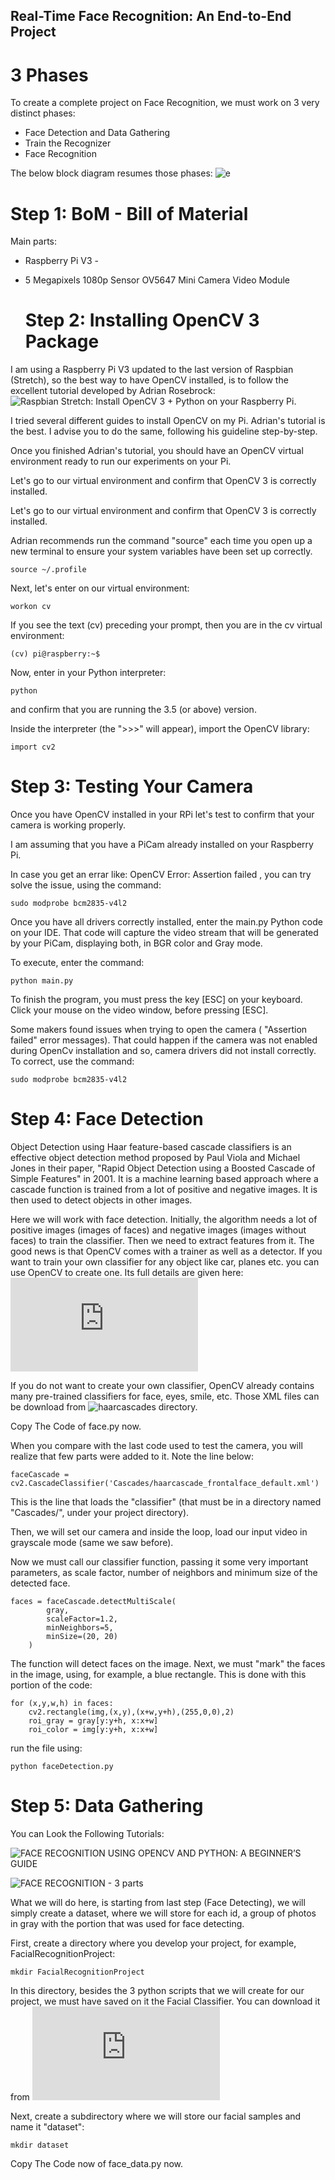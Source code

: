 ## Real-Time Face Recognition: An End-to-End Project

# 3 Phases

To create a complete project on Face Recognition, we must work on 3 very distinct phases:

- Face Detection and Data Gathering
- Train the Recognizer
- Face Recognition
  
The below block diagram resumes those phases:
![e](https://github.com/saqib772/Real-Time-Face-Recognition/assets/121972215/5a02b078-fbe5-48ac-a553-9cd14dab1fee)

# Step 1: BoM - Bill of Material
Main parts:

- Raspberry Pi V3 - 
- 5 Megapixels 1080p Sensor OV5647 Mini Camera Video Module

  # Step 2: Installing OpenCV 3 Package

I am using a Raspberry Pi V3 updated to the last version of Raspbian (Stretch), so the best way to have OpenCV installed, is to follow the excellent tutorial developed by Adrian Rosebrock: ![Raspbian Stretch: Install OpenCV 3 + Python on your Raspberry Pi.](https://pyimagesearch.com/2017/09/04/raspbian-stretch-install-opencv-3-python-on-your-raspberry-pi/)

I tried several different guides to install OpenCV on my Pi. Adrian's tutorial is the best. I advise you to do the same, following his guideline step-by-step.

Once you finished Adrian's tutorial, you should have an OpenCV virtual environment ready to run our experiments on your Pi.

Let's go to our virtual environment and confirm that OpenCV 3 is correctly installed.

Let's go to our virtual environment and confirm that OpenCV 3 is correctly installed.

Adrian recommends run the command "source" each time you open up a new terminal to ensure your system variables have been set up correctly.
```
source ~/.profile
```
Next, let's enter on our virtual environment:

```
workon cv
```
If you see the text (cv) preceding your prompt, then you are in the cv virtual environment:

```
(cv) pi@raspberry:~$
```
Now, enter in your Python interpreter:

```
python
```
and confirm that you are running the 3.5 (or above) version.

Inside the interpreter (the ">>>" will appear), import the OpenCV library:

```
import cv2
```
# Step 3: Testing Your Camera
Once you have OpenCV installed in your RPi let's test to confirm that your camera is working properly.

I am assuming that you have a PiCam already installed on your Raspberry Pi.

In case you get an errar like: OpenCV Error: Assertion failed , you can try solve the issue, using the command:

```
sudo modprobe bcm2835-v4l2 

```
Once you have all drivers correctly installed, enter the main.py Python code on your IDE.
That code will capture the video stream that will be generated by your PiCam, displaying both, in BGR color and Gray mode.

To execute, enter the command:

```
python main.py
```
To finish the program, you must press the key [ESC] on your keyboard. Click your mouse on the video window, before pressing [ESC].

Some makers found issues when trying to open the camera ( "Assertion failed" error messages). That could happen if the camera was not enabled during OpenCv installation and so, camera drivers did not install correctly. To correct, use the command:

```
sudo modprobe bcm2835-v4l2 

```
# Step 4: Face Detection

Object Detection using Haar feature-based cascade classifiers is an effective object detection method proposed by Paul Viola and Michael Jones in their paper, "Rapid Object Detection using a Boosted Cascade of Simple Features" in 2001. It is a machine learning based approach where a cascade function is trained from a lot of positive and negative images. It is then used to detect objects in other images.

Here we will work with face detection. Initially, the algorithm needs a lot of positive images (images of faces) and negative images (images without faces) to train the classifier. Then we need to extract features from it. The good news is that OpenCV comes with a trainer as well as a detector. If you want to train your own classifier for any object like car, planes etc. you can use OpenCV to create one. Its full details are given here: ![Cascade Classifier Training.](https://docs.opencv.org/3.3.0/dc/d88/tutorial_traincascade.html)

If you do not want to create your own classifier, OpenCV already contains many pre-trained classifiers for face, eyes, smile, etc. Those XML files can be download from ![haarcascades](https://github.com/opencv/opencv/tree/master/data/haarcascades) directory.



Copy The Code of face.py now.

When you compare with the last code used to test the camera, you will realize that few parts were added to it. 
Note the line below:
```
faceCascade = cv2.CascadeClassifier('Cascades/haarcascade_frontalface_default.xml')
```
This is the line that loads the "classifier" (that must be in a directory named "Cascades/", under your project directory).

Then, we will set our camera and inside the loop, load our input video in grayscale mode (same we saw before).

Now we must call our classifier function, passing it some very important parameters, as scale factor, number of neighbors and minimum size of the detected face.

```
faces = faceCascade.detectMultiScale(
        gray,     
        scaleFactor=1.2,
        minNeighbors=5,     
        minSize=(20, 20)
    )
```
The function will detect faces on the image. Next, we must "mark" the faces in the image, using, for example, a blue rectangle. This is done with this portion of the code:

```
for (x,y,w,h) in faces:
    cv2.rectangle(img,(x,y),(x+w,y+h),(255,0,0),2)
    roi_gray = gray[y:y+h, x:x+w]
    roi_color = img[y:y+h, x:x+w]
```
run the file using:
```
python faceDetection.py
```

# Step 5: Data Gathering

You can Look the Following Tutorials:

![FACE RECOGNITION USING OPENCV AND PYTHON: A BEGINNER’S GUIDE](https://www.superdatascience.com/opencv-face-recognition/)

![FACE RECOGNITION - 3 parts](https://thecodacus.com/category/opencv/face-recognition/)


 What we will do here, is starting from last step (Face Detecting), we will simply create a dataset, where we will store for each id, a group of photos in gray with the portion that was used for face detecting.

First, create a directory where you develop your project, for example, FacialRecognitionProject:

```
mkdir FacialRecognitionProject
```
In this directory, besides the 3 python scripts that we will create for our project, we must have saved on it the Facial Classifier. You can download it from 
![haarcascade_frontalface_default.xml](https://github.com/Mjrovai/OpenCV-Face-Recognition/blob/master/FacialRecognition/haarcascade_frontalface_default.xml)

Next, create a subdirectory where we will store our facial samples and name it "dataset":

```
mkdir dataset
```
Copy The Code now of face_data.py now.


